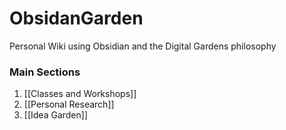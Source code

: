 # ObsidanGarden
Personal Wiki using Obsidian and the Digital Gardens philosophy

### Main Sections
1. [[Classes and Workshops]]
2. [[Personal Research]]
3. [[Idea Garden]]
